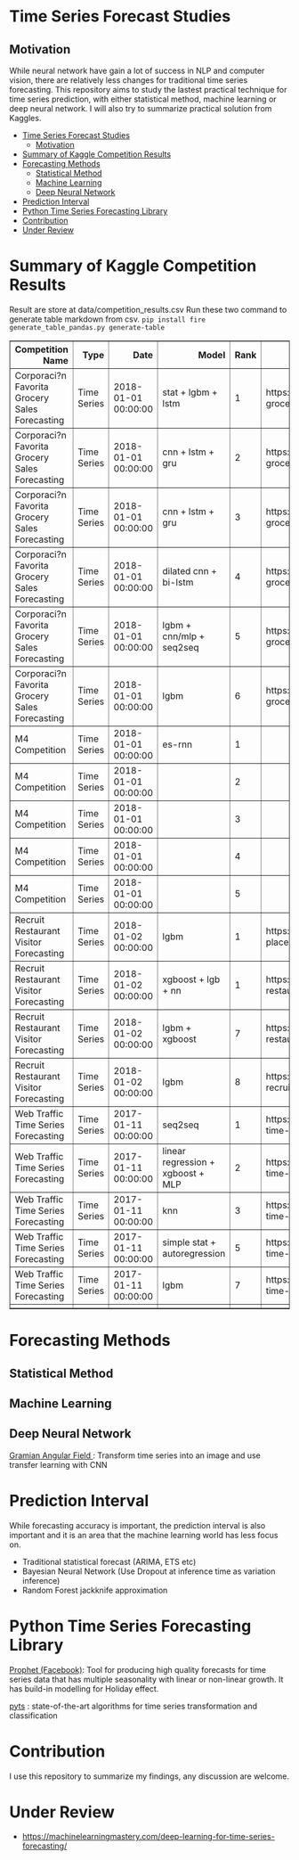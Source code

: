 # Time Series Forecast Studies
## Motivation
While neural network have gain a lot of success in NLP and computer vision, there are relatively less changes for traditional time series forecasting.
This repository aims to study the lastest practical technique for time series prediction, with either statistical method, machine learning or deep neural network. I will also try to summarize practical solution from Kaggles.
- [Time Series Forecast Studies](#time-series-forecast-studies)
  - [Motivation](#motivation)
- [Summary of Kaggle Competition Results](#summary-of-kaggle-competition-results)
- [Forecasting Methods](#forecasting-methods)
  - [Statistical Method](#statistical-method)
  - [Machine Learning](#machine-learning)
  - [Deep Neural Network](#deep-neural-network)
- [Prediction Interval](#prediction-interval)
- [Python Time Series Forecasting Library](#python-time-series-forecasting-library)
- [Contribution](#contribution)
- [Under Review](#under-review)

# Summary of Kaggle Competition Results
Result are store at data/competition_results.csv
Run these two command to generate table markdown from csv.
`pip install fire`
`generate_table_pandas.py generate-table`

<table border="1" class="dataframe">
  <thead>
    <tr style="text-align: right;">
      <th>Competition Name</th>
      <th>Type</th>
      <th>Date</th>
      <th>Model</th>
      <th>Rank</th>
      <th>Model Link</th>
      <th>Metrics</th>
      <th>Metrics Link</th>
      <th>Public Score</th>
      <th>Private Score</th>
      <th>Remark</th>
    </tr>
  </thead>
  <tbody>
    <tr>
      <td>Corporaci?n Favorita Grocery Sales Forecasting</td>
      <td>Time Series</td>
      <td>2018-01-01 00:00:00</td>
      <td>stat + lgbm + lstm</td>
      <td>1</td>
      <td>https://www.kaggle.com/c/favorita-grocery-sale...</td>
      <td>Normalized Weighted RMSLE</td>
      <td></td>
      <td></td>
      <td>0.509</td>
      <td>https://www.kaggle.com/shixw125/1st-place-lgb-...</td>
    </tr>
    <tr>
      <td>Corporaci?n Favorita Grocery Sales Forecasting</td>
      <td>Time Series</td>
      <td>2018-01-01 00:00:00</td>
      <td>cnn + lstm + gru</td>
      <td>2</td>
      <td>https://www.kaggle.com/c/favorita-grocery-sale...</td>
      <td>Normalized Weighted RMSLE</td>
      <td></td>
      <td></td>
      <td>0.512</td>
      <td></td>
    </tr>
    <tr>
      <td>Corporaci?n Favorita Grocery Sales Forecasting</td>
      <td>Time Series</td>
      <td>2018-01-01 00:00:00</td>
      <td>cnn + lstm + gru</td>
      <td>3</td>
      <td>https://www.kaggle.com/c/favorita-grocery-sale...</td>
      <td>Normalized Weighted RMSLE</td>
      <td></td>
      <td></td>
      <td>0.513</td>
      <td></td>
    </tr>
    <tr>
      <td>Corporaci?n Favorita Grocery Sales Forecasting</td>
      <td>Time Series</td>
      <td>2018-01-01 00:00:00</td>
      <td>dilated cnn + bi-lstm</td>
      <td>4</td>
      <td>https://www.kaggle.com/c/favorita-grocery-sale...</td>
      <td>Normalized Weighted RMSLE</td>
      <td></td>
      <td></td>
      <td>0.513</td>
      <td></td>
    </tr>
    <tr>
      <td>Corporaci?n Favorita Grocery Sales Forecasting</td>
      <td>Time Series</td>
      <td>2018-01-01 00:00:00</td>
      <td>lgbm + cnn/mlp + seq2seq</td>
      <td>5</td>
      <td>https://www.kaggle.com/c/favorita-grocery-sale...</td>
      <td>Normalized Weighted RMSLE</td>
      <td></td>
      <td></td>
      <td>0.513</td>
      <td>https://github.com/LenzDu/Kaggle-Competition-F...</td>
    </tr>
    <tr>
      <td>Corporaci?n Favorita Grocery Sales Forecasting</td>
      <td>Time Series</td>
      <td>2018-01-01 00:00:00</td>
      <td>lgbm</td>
      <td>6</td>
      <td>https://www.kaggle.com/c/favorita-grocery-sale...</td>
      <td>Normalized Weighted RMSLE</td>
      <td></td>
      <td></td>
      <td>0.514</td>
      <td></td>
    </tr>
    <tr>
      <td>M4 Competition</td>
      <td>Time Series</td>
      <td>2018-01-01 00:00:00</td>
      <td>es-rnn</td>
      <td>1</td>
      <td></td>
      <td></td>
      <td></td>
      <td></td>
      <td></td>
      <td></td>
    </tr>
    <tr>
      <td>M4 Competition</td>
      <td>Time Series</td>
      <td>2018-01-01 00:00:00</td>
      <td></td>
      <td>2</td>
      <td></td>
      <td></td>
      <td></td>
      <td></td>
      <td></td>
      <td></td>
    </tr>
    <tr>
      <td>M4 Competition</td>
      <td>Time Series</td>
      <td>2018-01-01 00:00:00</td>
      <td></td>
      <td>3</td>
      <td></td>
      <td></td>
      <td></td>
      <td></td>
      <td></td>
      <td></td>
    </tr>
    <tr>
      <td>M4 Competition</td>
      <td>Time Series</td>
      <td>2018-01-01 00:00:00</td>
      <td></td>
      <td>4</td>
      <td></td>
      <td></td>
      <td></td>
      <td></td>
      <td></td>
      <td></td>
    </tr>
    <tr>
      <td>M4 Competition</td>
      <td>Time Series</td>
      <td>2018-01-01 00:00:00</td>
      <td></td>
      <td>5</td>
      <td></td>
      <td></td>
      <td></td>
      <td></td>
      <td></td>
      <td></td>
    </tr>
    <tr>
      <td>Recruit Restaurant Visitor Forecasting</td>
      <td>Time Series</td>
      <td>2018-01-02 00:00:00</td>
      <td>lgbm</td>
      <td>1</td>
      <td>https://www.kaggle.com/pureheart/1st-place-lgb...</td>
      <td>RMSLE</td>
      <td>https://www.kaggle.com/c/recruit-restaurant-vi...</td>
      <td>0.47</td>
      <td>0.502</td>
      <td>1st Place LGB Model(public:0.470, private:0.502)</td>
    </tr>
    <tr>
      <td>Recruit Restaurant Visitor Forecasting</td>
      <td>Time Series</td>
      <td>2018-01-02 00:00:00</td>
      <td>xgboost + lgb + nn</td>
      <td>1</td>
      <td>https://www.kaggle.com/c/recruit-restaurant-vi...</td>
      <td>RMSLE</td>
      <td></td>
      <td></td>
      <td>0.501</td>
      <td></td>
    </tr>
    <tr>
      <td>Recruit Restaurant Visitor Forecasting</td>
      <td>Time Series</td>
      <td>2018-01-02 00:00:00</td>
      <td>lgbm + xgboost</td>
      <td>7</td>
      <td>https://www.kaggle.com/c/recruit-restaurant-vi...</td>
      <td>RMSLE</td>
      <td></td>
      <td></td>
      <td>0.507</td>
      <td>Private  up 549 rank, from 556 --&gt; 7</td>
    </tr>
    <tr>
      <td>Recruit Restaurant Visitor Forecasting</td>
      <td>Time Series</td>
      <td>2018-01-02 00:00:00</td>
      <td>lgbm</td>
      <td>8</td>
      <td>https://github.com/MaxHalford/kaggle-recruit-r...</td>
      <td>RMSLE</td>
      <td></td>
      <td></td>
      <td>0.512</td>
      <td></td>
    </tr>
    <tr>
      <td>Web Traffic Time Series Forecasting</td>
      <td>Time Series</td>
      <td>2017-01-11 00:00:00</td>
      <td>seq2seq</td>
      <td>1</td>
      <td>https://www.kaggle.com/c/web-traffic-time-seri...</td>
      <td>SMAPE</td>
      <td>https://en.wikipedia.org/wiki/Symmetric_mean_a...</td>
      <td></td>
      <td>35.4806</td>
      <td></td>
    </tr>
    <tr>
      <td>Web Traffic Time Series Forecasting</td>
      <td>Time Series</td>
      <td>2017-01-11 00:00:00</td>
      <td>linear regression + xgboost + MLP</td>
      <td>2</td>
      <td>https://www.kaggle.com/c/web-traffic-time-seri...</td>
      <td>SMAPE</td>
      <td>https://en.wikipedia.org/wiki/Symmetric_mean_a...</td>
      <td></td>
      <td>36.785</td>
      <td></td>
    </tr>
    <tr>
      <td>Web Traffic Time Series Forecasting</td>
      <td>Time Series</td>
      <td>2017-01-11 00:00:00</td>
      <td>knn</td>
      <td>3</td>
      <td>https://www.kaggle.com/c/web-traffic-time-seri...</td>
      <td>SMAPE</td>
      <td>https://en.wikipedia.org/wiki/Symmetric_mean_a...</td>
      <td></td>
      <td>36.853</td>
      <td></td>
    </tr>
    <tr>
      <td>Web Traffic Time Series Forecasting</td>
      <td>Time Series</td>
      <td>2017-01-11 00:00:00</td>
      <td>simple stat + autoregression</td>
      <td>5</td>
      <td>https://www.kaggle.com/c/web-traffic-time-seri...</td>
      <td>SMAPE</td>
      <td>https://en.wikipedia.org/wiki/Symmetric_mean_a...</td>
      <td></td>
      <td>37.1324</td>
      <td></td>
    </tr>
    <tr>
      <td>Web Traffic Time Series Forecasting</td>
      <td>Time Series</td>
      <td>2017-01-11 00:00:00</td>
      <td>lgbm</td>
      <td>7</td>
      <td>https://www.kaggle.com/c/web-traffic-time-seri...</td>
      <td>SMAPE</td>
      <td>https://en.wikipedia.org/wiki/Symmetric_mean_a...</td>
      <td></td>
      <td>37.5747</td>
      <td></td>
    </tr>
    <tr>
      <td></td>
      <td></td>
      <td></td>
      <td></td>
      <td></td>
      <td></td>
      <td></td>
      <td></td>
      <td></td>
      <td></td>
      <td></td>
    </tr>
  </tbody>
</table>

# Forecasting Methods
## Statistical Method

## Machine Learning

## Deep Neural Network
[Gramian Angular Field ](https://forums.fast.ai/t/time-series-sequential-data-study-group/29686/2?u=nok): Transform time series into an image and use transfer learning with CNN

# Prediction Interval
While forecasting accuracy is important, the prediction interval is also important and it is an area that the machine learning world has less focus on.

* Traditional statistical forecast (ARIMA, ETS etc)
* Bayesian Neural Network (Use Dropout at inference time as variation inference)
* Random Forest jackknife approximation

# Python Time Series Forecasting Library

[Prophet (Facebook)](https://github.com/facebook/prophet): Tool for producing high quality forecasts for time series data that has multiple seasonality with linear or non-linear growth. It has build-in modelling for Holiday effect.

[pyts](https://johannfaouzi.github.io/pyts/) : state-of-the-art algorithms for time series transformation and classification

# Contribution
I use this repository to summarize my findings, any discussion are welcome.

# Under Review
* https://machinelearningmastery.com/deep-learning-for-time-series-forecasting/
